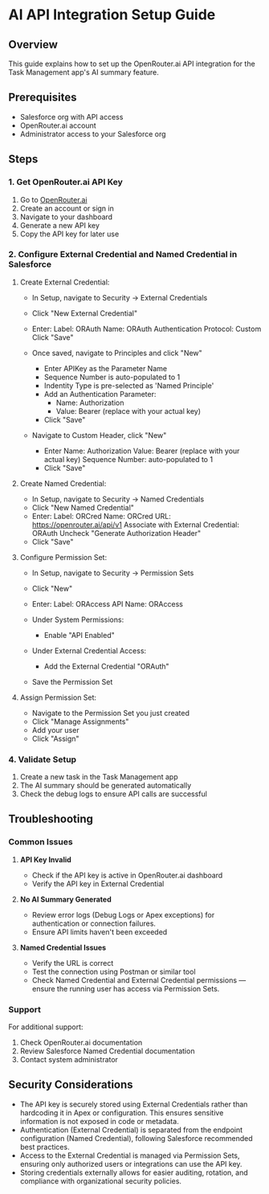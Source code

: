 # AI API Integration Setup Guide

## Overview
This guide explains how to set up the OpenRouter.ai API integration for the Task Management app's AI summary feature.

## Prerequisites
- Salesforce org with API access
- OpenRouter.ai account
- Administrator access to your Salesforce org

## Steps

### 1. Get OpenRouter.ai API Key
1. Go to [OpenRouter.ai](https://openrouter.ai/)
2. Create an account or sign in
3. Navigate to your dashboard
4. Generate a new API key
5. Copy the API key for later use

### 2. Configure External Credential and Named Credential in Salesforce

1. Create External Credential:
   - In Setup, navigate to Security → External Credentials
   - Click "New External Credential"
   - Enter:
        Label: ORAuth
        Name: ORAuth
        Authentication Protocol: Custom
        Click "Save"
     
    - Once saved, navigate to Principles and click "New"
        - Enter APIKey as the Parameter Name
        - Sequence Number is auto-populated to 1
        - Indentity Type is pre-selected as 'Named Principle'
        - Add an Authentication Parameter:
            - Name:  Authorization
            - Value: Bearer <Your API Key> (replace <Your API Key> with your actual key)
        - Click "Save"

     - Navigate to Custom Header, click "New"
        - Enter 
            Name:  Authorization
            Value: Bearer <Your API Key> (replace <Your API Key> with your actual key) 
            Sequence Number: auto-populated to 1
        - Click "Save"


2. Create Named Credential:
   - In Setup, navigate to Security → Named Credentials
   - Click "New Named Credential"
   - Enter:
     Label: ORCred
     Name: ORCred
     URL: https://openrouter.ai/api/v1
     Associate with External Credential: ORAuth
     Uncheck "Generate Authorization Header"
   - Click "Save"

3. Configure Permission Set:
   - In Setup, navigate to Security → Permission Sets
   - Click "New"
   - Enter:
     Label: ORAccess
     API Name: ORAccess
     
   - Under System Permissions:
     - Enable "API Enabled"
   - Under External Credential Access:
     - Add the External Credential "ORAuth"
   - Save the Permission Set

4. Assign Permission Set:
   - Navigate to the Permission Set you just created
   - Click "Manage Assignments"
   - Add your user
   - Click "Assign"

### 4. Validate Setup

1. Create a new task in the Task Management app
2. The AI summary should be generated automatically
3. Check the debug logs to ensure API calls are successful

## Troubleshooting

### Common Issues

1. **API Key Invalid**
   - Check if the API key is active in OpenRouter.ai dashboard
   - Verify the API key in External Credential

2. **No AI Summary Generated**
   - Review error logs (Debug Logs or Apex exceptions) for authentication or connection failures.
   - Ensure API limits haven't been exceeded

3. **Named Credential Issues**
   - Verify the URL is correct
   - Test the connection using Postman or similar tool
   - Check Named Credential and External Credential permissions — ensure the running user has access via Permission Sets.
   

### Support

For additional support:
1. Check OpenRouter.ai documentation
2. Review Salesforce Named Credential documentation
3. Contact system administrator

## Security Considerations

- The API key is securely stored using External Credentials rather than hardcoding it in Apex or configuration. This ensures sensitive information is not exposed in code or metadata.
- Authentication (External Credential) is separated from the endpoint configuration (Named Credential), following Salesforce recommended best practices.
- Access to the External Credential is managed via Permission Sets, ensuring only authorized users or integrations can use the API key.
- Storing credentials externally allows for easier auditing, rotation, and compliance with organizational security policies.


